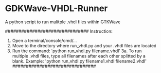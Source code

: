 # GDKWave-VHDL-Runner
A python script to run mulitple .vhdl files within GTKWave

###############################
Instruction:
1. Open a terminal/console/cmd/...
2. Move to the directory where run_vhdl.py and your .vhdl files are located
3. Run the command: 'python run_vhdl.py filename.vhdl'
3a. To run multiple .vhdl files, type all filenames after each other splitted by a blank. Example: 'python run_vhdl.py filename1.vhdl filename2.vhdl'
###############################
